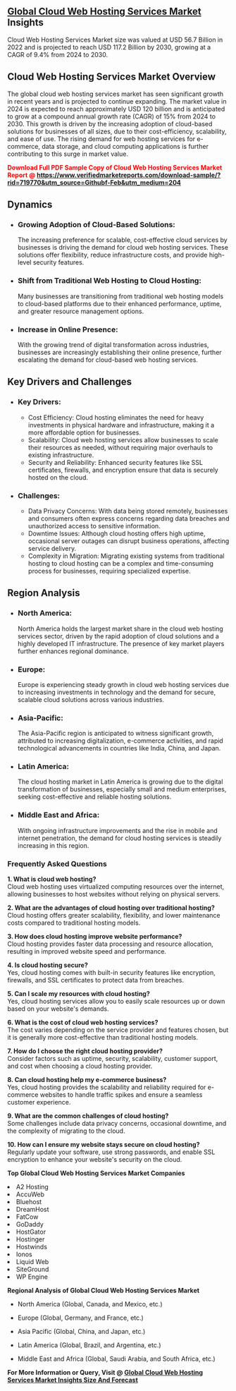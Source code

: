 <h2><a href="https://www.verifiedmarketreports.com/download-sample/?rid=719770&amp;utm_source=Githubf&amp;utm_medium=204" target="_blank">Global Cloud Web Hosting Services Market</a> Insights</h2><p>Cloud Web Hosting Services Market size was valued at USD 56.7 Billion in 2022 and is projected to reach USD 117.2 Billion by 2030, growing at a CAGR of 9.4% from 2024 to 2030.</p><p> <h2>Cloud Web Hosting Services Market Overview</h2> <p>The global cloud web hosting services market has seen significant growth in recent years and is projected to continue expanding. The market value in 2024 is expected to reach approximately USD 120 billion and is anticipated to grow at a compound annual growth rate (CAGR) of 15% from 2024 to 2030. This growth is driven by the increasing adoption of cloud-based solutions for businesses of all sizes, due to their cost-efficiency, scalability, and ease of use. The rising demand for web hosting services for e-commerce, data storage, and cloud computing applications is further contributing to this surge in market value.</p> <p><strong><p><span class=""><span style="color: #ff0000;"><strong>Download Full PDF Sample Copy of Cloud Web Hosting Services Market Report</strong> @ </span><a href="https://www.verifiedmarketreports.com/download-sample/?rid=719770&amp;utm_source=Githubf-Feb&amp;utm_medium=204" target="_blank">https://www.verifiedmarketreports.com/download-sample/?rid=719770&amp;utm_source=Githubf-Feb&amp;utm_medium=204</a></span></p></strong></p> <h2>Dynamics</h2> <ul> <li><h3>Growing Adoption of Cloud-Based Solutions:</h3> The increasing preference for scalable, cost-effective cloud services by businesses is driving the demand for cloud web hosting services. These solutions offer flexibility, reduce infrastructure costs, and provide high-level security features.</li> <li><h3>Shift from Traditional Web Hosting to Cloud Hosting:</h3> Many businesses are transitioning from traditional web hosting models to cloud-based platforms due to their enhanced performance, uptime, and greater resource management options.</li> <li><h3>Increase in Online Presence:</h3> With the growing trend of digital transformation across industries, businesses are increasingly establishing their online presence, further escalating the demand for cloud-based web hosting services.</li> </ul> <h2>Key Drivers and Challenges</h2> <ul> <li><h3>Key Drivers:</h3> <ul> <li>Cost Efficiency: Cloud hosting eliminates the need for heavy investments in physical hardware and infrastructure, making it a more affordable option for businesses.</li> <li>Scalability: Cloud web hosting services allow businesses to scale their resources as needed, without requiring major overhauls to existing infrastructure.</li> <li>Security and Reliability: Enhanced security features like SSL certificates, firewalls, and encryption ensure that data is securely hosted on the cloud.</li> </ul> </li> <li><h3>Challenges:</h3> <ul> <li>Data Privacy Concerns: With data being stored remotely, businesses and consumers often express concerns regarding data breaches and unauthorized access to sensitive information.</li> <li>Downtime Issues: Although cloud hosting offers high uptime, occasional server outages can disrupt business operations, affecting service delivery.</li> <li>Complexity in Migration: Migrating existing systems from traditional hosting to cloud hosting can be a complex and time-consuming process for businesses, requiring specialized expertise.</li> </ul> </li> </ul> <h2>Region Analysis</h2> <ul> <li><h3>North America:</h3> North America holds the largest market share in the cloud web hosting services sector, driven by the rapid adoption of cloud solutions and a highly developed IT infrastructure. The presence of key market players further enhances regional dominance.</li> <li><h3>Europe:</h3> Europe is experiencing steady growth in cloud web hosting services due to increasing investments in technology and the demand for secure, scalable cloud solutions across various industries.</li> <li><h3>Asia-Pacific:</h3> The Asia-Pacific region is anticipated to witness significant growth, attributed to increasing digitalization, e-commerce activities, and rapid technological advancements in countries like India, China, and Japan.</li> <li><h3>Latin America:</h3> The cloud hosting market in Latin America is growing due to the digital transformation of businesses, especially small and medium enterprises, seeking cost-effective and reliable hosting solutions.</li> <li><h3>Middle East and Africa:</h3> With ongoing infrastructure improvements and the rise in mobile and internet penetration, the demand for cloud hosting services is steadily increasing in this region.</li> </ul> <h3>Frequently Asked Questions</h3> <p><strong>1. What is cloud web hosting?</strong><br> Cloud web hosting uses virtualized computing resources over the internet, allowing businesses to host websites without relying on physical servers.</p> <p><strong>2. What are the advantages of cloud hosting over traditional hosting?</strong><br> Cloud hosting offers greater scalability, flexibility, and lower maintenance costs compared to traditional hosting models.</p> <p><strong>3. How does cloud hosting improve website performance?</strong><br> Cloud hosting provides faster data processing and resource allocation, resulting in improved website speed and performance.</p> <p><strong>4. Is cloud hosting secure?</strong><br> Yes, cloud hosting comes with built-in security features like encryption, firewalls, and SSL certificates to protect data from breaches.</p> <p><strong>5. Can I scale my resources with cloud hosting?</strong><br> Yes, cloud hosting services allow you to easily scale resources up or down based on your website's demands.</p> <p><strong>6. What is the cost of cloud web hosting services?</strong><br> The cost varies depending on the service provider and features chosen, but it is generally more cost-effective than traditional hosting models.</p> <p><strong>7. How do I choose the right cloud hosting provider?</strong><br> Consider factors such as uptime, security, scalability, customer support, and cost when choosing a cloud hosting provider.</p> <p><strong>8. Can cloud hosting help my e-commerce business?</strong><br> Yes, cloud hosting provides the scalability and reliability required for e-commerce websites to handle traffic spikes and ensure a seamless customer experience.</p> <p><strong>9. What are the common challenges of cloud hosting?</strong><br> Some challenges include data privacy concerns, occasional downtime, and the complexity of migrating to the cloud.</p> <p><strong>10. How can I ensure my website stays secure on cloud hosting?</strong><br> Regularly update your software, use strong passwords, and enable SSL encryption to enhance your website's security on the cloud.</p> </p><p><strong>Top Global Cloud Web Hosting Services Market Companies</strong></p><div data-test-id=""><p><li>A2 Hosting</li><li> AccuWeb</li><li> Bluehost</li><li> DreamHost</li><li> FatCow</li><li> GoDaddy</li><li> HostGator</li><li> Hostinger</li><li> Hostwinds</li><li> Ionos</li><li> Liquid Web</li><li> SiteGround</li><li> WP Engine</li></p><div><strong>Regional Analysis of&nbsp;Global Cloud Web Hosting Services Market</strong></div><ul><li dir="ltr"><p dir="ltr">North America&nbsp;(Global, Canada, and Mexico, etc.)</p></li><li dir="ltr"><p dir="ltr">Europe (Global, Germany, and France, etc.)</p></li><li dir="ltr"><p dir="ltr">Asia Pacific&nbsp;(Global, China, and Japan, etc.)</p></li><li dir="ltr"><p dir="ltr">Latin America&nbsp;(Global, Brazil, and Argentina, etc.)</p></li><li dir="ltr">Middle East and Africa&nbsp;(Global, Saudi Arabia, and South Africa, etc.)</li></ul><p><strong>For More Information or Query, Visit @&nbsp;</strong><strong><a href="https://www.verifiedmarketreports.com/product/cloud-web-hosting-services-market/?utm_source=Githubf&amp;utm_medium=204" target="_blank">Global Cloud Web Hosting Services Market Insights Size And Forecast</a></strong></p></div>

